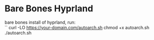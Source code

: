 # Bare Bones Hyprland
bare bones install of hyprland, run:  
``
curl -LO https://your-domain.com/autoarch.sh
chmod +x autoarch.sh
./autoarch.sh
